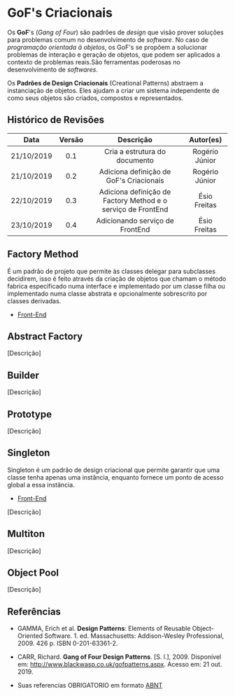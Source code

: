 # GoF's Criacionais

Os **GoF**'s (*Gang of Four*) são padrões de *design* que visão prover soluções para problemas comum no desenvolvimento de *software*. No caso de *programação orientada à objetos*, os GoF's se propõem a solucionar problemas de interação e geração de objetos, que podem ser aplicados a contexto de problemas reais.São ferramentas poderosas no desenvolvimento de *softwares*.

Os **Padrões de Design Criacionais** (Creational Patterns) abstraem a instanciação de objetos. Eles ajudam a criar um sistema independente de como seus objetos são criados, compostos e representados.

## Histórico de Revisões

|    Data    | Versão |                Descrição                |   Autor(es)    |
| :--------: | :----: | :-------------------------------------: | :------------: |
| 21/10/2019 |  0.1   |      Cria a estrutura do documento      | Rogério Júnior |
| 21/10/2019 |  0.2   | Adiciona definição de GoF's Criacionais | Rogério Júnior |
| 22/10/2019 |  0.3   | Adiciona definição de Factory Method e o serviço de FrontEnd | Ésio Freitas |
| 23/10/2019 |  0.4   | Adicionando serviço de FrontEnd | Ésio Freitas |

## Factory Method

É um padrão de projeto que permite às classes delegar para subclasses decidirem, isso é feito através da criação de objetos que chamam o método fabrica especificado numa interface e implementado por um classe filha ou implementado numa classe abstrata e opcionalmente sobrescrito por classes derivadas.

- [Front-End](docs/DS/dinamica-e-seminario-4-b/servicos/Front.md#factory-method)

## Abstract Factory

[Descrição]

## Builder

[Descrição]

## Prototype

[Descrição]

## Singleton

Singleton é um padrão de design criacional que permite garantir que uma classe tenha apenas uma instância, enquanto fornece um ponto de acesso global a essa instância.

- [Front-End](docs/DS/dinamica-e-seminario-4-b/servicos/front.md#Singleton)

[Descrição]

## Multiton

[Descrição]

## Object Pool

[Descrição]

## Referências

- GAMMA, Erich et al. **Design Patterns**: Elements of Reusable Object-Oriented Software. 1. ed. Massachusetts: Addison-Wesley Professional, 2009. 426 p. ISBN 0-201-63361-2.

- CARR, Richard. **Gang of Four Design Patterns**. [S. l.], 2009. Disponível em: http://www.blackwasp.co.uk/gofpatterns.aspx. Acesso em: 21 out. 2019.

- Suas referencias OBRIGATORIO em formato [ABNT](https://referenciabibliografica.net/a/pt-br/ref/abnt)
